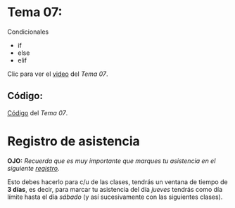  # __Tema 07:__ 
Condicionales
* if
* else
* elif


Clic para ver el [video](https://drive.google.com/file/d/1LPfAALgQFXuMqVT6_wtm688Gwj6YRhHl/view?usp=sharing) del _Tema 07_.


## Código:
[Código]() del _Tema 07_.


# Registro de asistencia
__OJO:__ _Recuerda que es muy importante que marques tu asistencia en el siguiente [registro](https://docs.google.com/forms/d/e/1FAIpQLSeSNouqSbQGbI9mvGpiYn130NzXWfKAaw-C5PUYrMRjtaZmng/viewform?usp=sf_link)_.

Esto debes hacerlo para c/u de las clases, tendrás un ventana de tiempo de __3 días__, es decir, para marcar tu asistencia del día _jueves_ tendrás como día límite hasta el día _sábado_ (y así sucesivamente con las siguientes clases).
